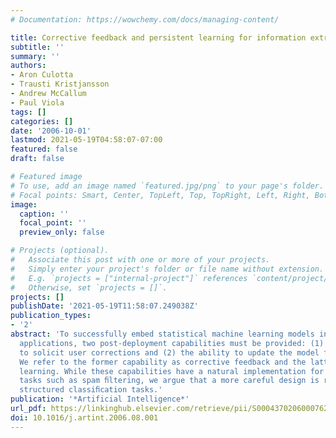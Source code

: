 ```yaml
---
# Documentation: https://wowchemy.com/docs/managing-content/

title: Corrective feedback and persistent learning for information extraction
subtitle: ''
summary: ''
authors:
- Aron Culotta
- Trausti Kristjansson
- Andrew McCallum
- Paul Viola
tags: []
categories: []
date: '2006-10-01'
lastmod: 2021-05-19T04:58:07-07:00
featured: false
draft: false

# Featured image
# To use, add an image named `featured.jpg/png` to your page's folder.
# Focal points: Smart, Center, TopLeft, Top, TopRight, Left, Right, BottomLeft, Bottom, BottomRight.
image:
  caption: ''
  focal_point: ''
  preview_only: false

# Projects (optional).
#   Associate this post with one or more of your projects.
#   Simply enter your project's folder or file name without extension.
#   E.g. `projects = ["internal-project"]` references `content/project/deep-learning/index.md`.
#   Otherwise, set `projects = []`.
projects: []
publishDate: '2021-05-19T11:58:07.249038Z'
publication_types:
- '2'
abstract: 'To successfully embed statistical machine learning models in real world
  applications, two post-deployment capabilities must be provided: (1) the ability
  to solicit user corrections and (2) the ability to update the model from these corrections.
  We refer to the former capability as corrective feedback and the latter as persistent
  learning. While these capabilities have a natural implementation for simple classiﬁcation
  tasks such as spam ﬁltering, we argue that a more careful design is required for
  structured classiﬁcation tasks.'
publication: '*Artificial Intelligence*'
url_pdf: https://linkinghub.elsevier.com/retrieve/pii/S0004370206000762
doi: 10.1016/j.artint.2006.08.001
---
```

